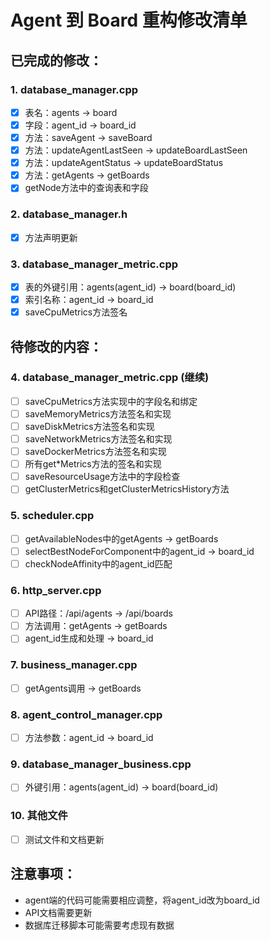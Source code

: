 # Agent 到 Board 重构修改清单

## 已完成的修改：

### 1. database_manager.cpp
- [x] 表名：agents -> board
- [x] 字段：agent_id -> board_id  
- [x] 方法：saveAgent -> saveBoard
- [x] 方法：updateAgentLastSeen -> updateBoardLastSeen
- [x] 方法：updateAgentStatus -> updateBoardStatus
- [x] 方法：getAgents -> getBoards
- [x] getNode方法中的查询表和字段

### 2. database_manager.h
- [x] 方法声明更新

### 3. database_manager_metric.cpp
- [x] 表的外键引用：agents(agent_id) -> board(board_id)
- [x] 索引名称：agent_id -> board_id
- [x] saveCpuMetrics方法签名

## 待修改的内容：

### 4. database_manager_metric.cpp (继续)
- [ ] saveCpuMetrics方法实现中的字段名和绑定
- [ ] saveMemoryMetrics方法签名和实现  
- [ ] saveDiskMetrics方法签名和实现
- [ ] saveNetworkMetrics方法签名和实现
- [ ] saveDockerMetrics方法签名和实现
- [ ] 所有get*Metrics方法的签名和实现
- [ ] saveResourceUsage方法中的字段检查
- [ ] getClusterMetrics和getClusterMetricsHistory方法

### 5. scheduler.cpp
- [ ] getAvailableNodes中的getAgents -> getBoards
- [ ] selectBestNodeForComponent中的agent_id -> board_id
- [ ] checkNodeAffinity中的agent_id匹配

### 6. http_server.cpp  
- [ ] API路径：/api/agents -> /api/boards
- [ ] 方法调用：getAgents -> getBoards
- [ ] agent_id生成和处理 -> board_id

### 7. business_manager.cpp
- [ ] getAgents调用 -> getBoards

### 8. agent_control_manager.cpp
- [ ] 方法参数：agent_id -> board_id

### 9. database_manager_business.cpp
- [ ] 外键引用：agents(agent_id) -> board(board_id)

### 10. 其他文件
- [ ] 测试文件和文档更新

## 注意事项：
- agent端的代码可能需要相应调整，将agent_id改为board_id
- API文档需要更新
- 数据库迁移脚本可能需要考虑现有数据 